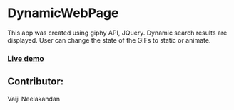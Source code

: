 # DynamicWebPage

This app was created using giphy API, JQuery. Dynamic search results are displayed. User can change the state of the GIFs to static or animate.

### [Live demo](https://dynamic-website-giphy-api.herokuapp.com/)

## Contributor:
Vaiji Neelakandan
